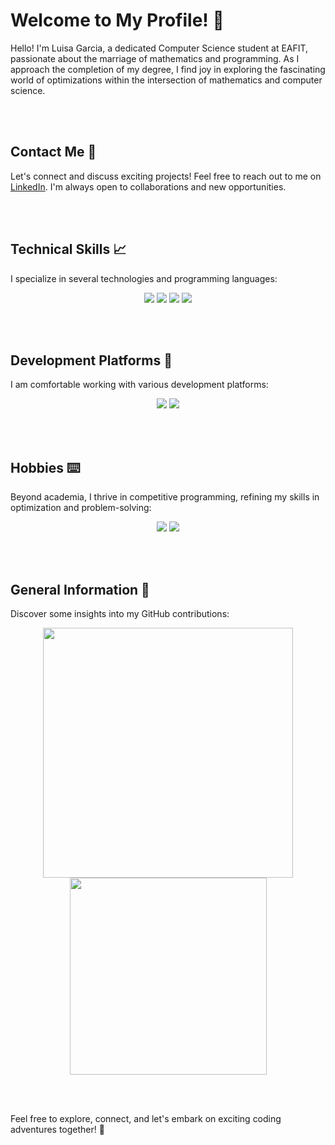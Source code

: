 # Welcome to My Profile! 👋

Hello! I'm Luisa Garcia, a dedicated Computer Science student at EAFIT, passionate about the marriage of mathematics and programming. As I approach the completion of my degree, I find joy in exploring the fascinating world of optimizations within the intersection of mathematics and computer science.

</br></br>

## Contact Me 📩

Let's connect and discuss exciting projects! Feel free to reach out to me on [LinkedIn](https://www.linkedin.com/in/luisa-garcia-aa5ab31a4/). I'm always open to collaborations and new opportunities.

</br></br>

## Technical Skills 📈

I specialize in several technologies and programming languages:

<div align="center" id="all">
    <img src="https://img.shields.io/badge/MySQL-005C84?style=for-the-badge&logo=mysql&logoColor=white"/>
    <img src="https://img.shields.io/badge/PostgreSQL-316192?style=for-the-badge&logo=postgresql&logoColor=white"/>
    <img src="https://img.shields.io/badge/Python-14354C?style=for-the-badge&logo=python&logoColor=white" />
    <img src="https://img.shields.io/badge/C%2B%2B-00599C?style=for-the-badge&logo=c%2B%2B&logoColor=white" />
</div>

</br></br>

## Development Platforms 📁

I am comfortable working with various development platforms:

<div align="center" id="platforms">
    <img src="https://img.shields.io/badge/Visual_Studio_Code-0078D4?style=for-the-badge&logo=visual%20studio%20code&logoColor=white"/>
    <img src="https://img.shields.io/badge/Spyder%20Ide-FF0000?style=for-the-badge&logo=spyder%20ide&logoColor=white"/>
</div>

</br></br>

## Hobbies ⌨️

Beyond academia, I thrive in competitive programming, refining my skills in optimization and problem-solving:

<div align="center" id="languages">
    <img src="https://img.shields.io/badge/Codeforces-445f9d?style=for-the-badge&logo=Codeforces&logoColor=white" />
    <img src="https://img.shields.io/badge/-LeetCode-FFA116?style=for-the-badge&logo=LeetCode&logoColor=black" />
</div>

</br></br>

## General Information 💾

Discover some insights into my GitHub contributions:

<div align="center" id="general">
    <img src="https://github-readme-stats.vercel.app/api?username=LuisaMG01&theme=blue-green" width="400" />
    <img src="https://github-readme-stats.vercel.app/api/top-langs/?username=LuisaMG01&theme=blue-green" width="315" />
</div>

</br></br>

Feel free to explore, connect, and let's embark on exciting coding adventures together! 🚀
